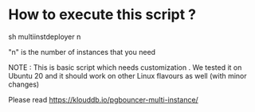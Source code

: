 # How to execute this script ?

sh multiinstdeployer n 
  
  "n" is the number of instances that you need 
  
  NOTE : This is basic script which needs customization . We tested it on Ubuntu 20 and it should work on other Linux flavours as well (with minor changes)
  
  Please read https://klouddb.io/pgbouncer-multi-instance/
